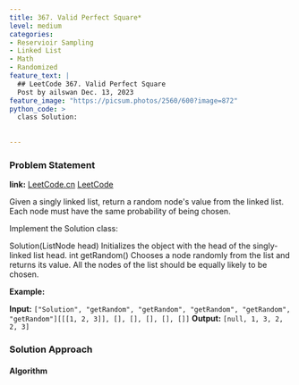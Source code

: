 ```yaml
---
title: 367. Valid Perfect Square*
level: medium
categories:
- Reservioir Sampling
- Linked List
- Math
- Randomized
feature_text: |
  ## LeetCode 367. Valid Perfect Square
  Post by ailswan Dec. 13, 2023
feature_image: "https://picsum.photos/2560/600?image=872"
python_code: >
  class Solution:
      
         
---
```


### Problem Statement
**link:**
[LeetCode.cn](https://leetcode.cn/problems/linked-list-random-node/)
[LeetCode](https://leetcode.com/problems/linked-list-random-node/)

Given a singly linked list, return a random node's value from the linked list. Each node must have the same probability of being chosen.

Implement the Solution class:

Solution(ListNode head) Initializes the object with the head of the singly-linked list head.
int getRandom() Chooses a node randomly from the list and returns its value. All the nodes of the list should be equally likely to be chosen.
 
**Example:**

**Input:** `["Solution", "getRandom", "getRandom", "getRandom", "getRandom", "getRandom"][[[1, 2, 3]], [], [], [], [], []]`
**Output:** `[null, 1, 3, 2, 2, 3]`
 
 
### Solution Approach
 

#### Algorithm
 